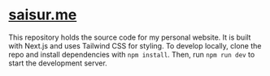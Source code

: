 # [saisur.me](https://www.saisur.me)
This repository holds the source code for my personal website. It is built with Next.js and uses Tailwind CSS for styling. To develop locally, clone the repo and install dependencies with `npm install`. Then, run `npm run dev` to start the development server.